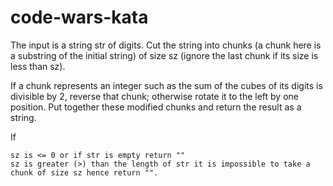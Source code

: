 # code-wars-kata

The input is a string str of digits. Cut the string into chunks (a chunk here is a substring of the initial string) of size sz (ignore the last chunk if its size is less than sz).

If a chunk represents an integer such as the sum of the cubes of its digits is divisible by 2, reverse that chunk; otherwise rotate it to the left by one position. Put together these modified chunks and return the result as a string.

If

    sz is <= 0 or if str is empty return ""
    sz is greater (>) than the length of str it is impossible to take a chunk of size sz hence return "".
